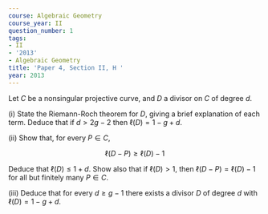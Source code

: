 ```yaml
---
course: Algebraic Geometry
course_year: II
question_number: 1
tags:
- II
- '2013'
- Algebraic Geometry
title: 'Paper 4, Section II, H '
year: 2013
---
```




Let $C$ be a nonsingular projective curve, and $D$ a divisor on $C$ of degree $d$.

(i) State the Riemann-Roch theorem for $D$, giving a brief explanation of each term. Deduce that if $d>2 g-2$ then $\ell(D)=1-g+d$.

(ii) Show that, for every $P \in C$,

$$\ell(D-P) \geqslant \ell(D)-1$$

Deduce that $\ell(D) \leqslant 1+d$. Show also that if $\ell(D)>1$, then $\ell(D-P)=\ell(D)-1$ for all but finitely many $P \in C$.

(iii) Deduce that for every $d \geqslant g-1$ there exists a divisor $D$ of degree $d$ with $\ell(D)=1-g+d$.
